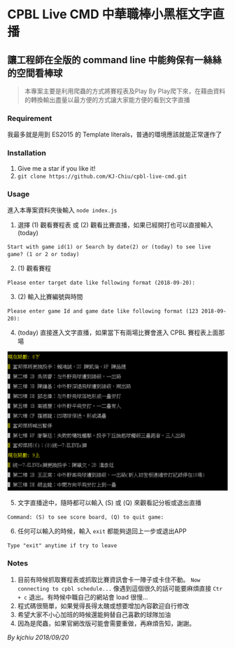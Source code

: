 # CPBL Live CMD 中華職棒小黑框文字直播
## 讓工程師在全版的 command line 中能夠保有一絲絲的空間看棒球
> 本專案主要是利用爬蟲的方式將賽程表及Play By Play爬下來，在藉由資料的轉換輸出盡量以最方便的方式讓大家能方便的看到文字直播

### Requirement
我最多就是用到 ES2015 的 Template literals，普通的環境應該就能正常運作了

### Installation
1. Give me a star if you like it!
2. `git clone https://github.com/KJ-Chiu/cpbl-live-cmd.git`

### Usage
進入本專案資料夾後輸入 `node index.js`

1. 選擇 (1) 觀看賽程表 或 (2) 觀看比賽直播，如果已經開打也可以直接輸入 (today)

`Start with game id(1) or Search by date(2) or (today) to see live game? (1 or 2 or today)`

2. (1) 觀看賽程

`Please enter target date like following format (2018-09-20):`

3. (2) 輸入比賽編號與時間

`Please enter game Id and game date like following format (123 2018-09-20):`

4. (today) 直接進入文字直播，如果當下有兩場比賽會進入 CPBL 賽程表上面那場

![Live 示意圖](./cpbl-live-cmd.png)

5. 文字直播途中，隨時都可以輸入 (S) 或 (Q) 來觀看記分板或退出直播

`Command: (S) to see score board, (Q) to quit game:`

6. 任何可以輸入的時候，輸入 `exit` 都能夠退回上一步或退出APP

`Type "exit" anytime if try to leave`

### Notes
1. 目前有時候抓取賽程表或抓取比賽資訊會卡一陣子或卡住不動。 `Now connecting to cpbl schedule...` 像遇到這個很久的話可能要麻煩直接 `Ctr + c` 退出。有時候中職自己的網站會 load 很慢...
2. 程式碼很簡單，如果覺得長得太醜或想要增加內容歡迎自行修改
3. 希望大家不小心加班的時候還能夠替自己喜歡的球隊加油
4. 因為是爬蟲，如果官網改版可能會需要重做，再麻煩告知，謝謝。

*By kjchiu 2018/09/20*